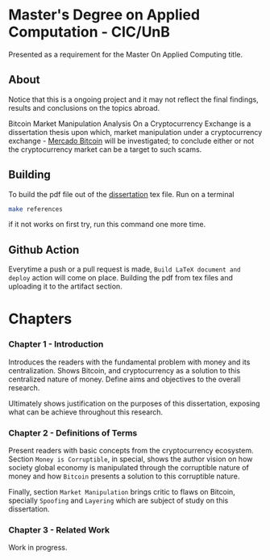 # Master's Degree on Applied Computation - CIC/UnB

Presented as a requirement for the Master On Applied Computing title.

## About

Notice that this is a ongoing project and it may not reflect the final findings, results and conclusions on the topics abroad.

Bitcoin Market Manipulation Analysis On a Cryptocurrency Exchange is a dissertation thesis upon which, market manipulation under a cryptocurrency exchange - [Mercado Bitcoin](https://www.mercadobitcoin.com.br/?lang=en) will be investigated; to conclude either or not the cryptocurrency market can be a target to such scams.

## Building

To build the pdf file out of the [dissertation](dissertation_main.tex) tex file. Run on a terminal 

```bash
make references
```

if it not works on first try, run this command one more time.

## Github Action

Everytime a push or a pull request is made, `Build LaTeX document and deploy` action will come on place. Building the pdf from tex files and uploading it to the artifact section.


# Chapters

### Chapter 1 - Introduction
Introduces the readers with the fundamental problem with money and its centralization. Shows Bitcoin, and cryptocurrency as a solution to this centralized nature of money. Define aims and objectives to the overall research.

Ultimately shows justification on the purposes of this dissertation, exposing what can be achieve throughout this research.

### Chapter 2 - Definitions of Terms
Present readers with basic concepts from the cryptocurrency ecosystem. Section `Money is Corruptible`, in special, shows the author vision on how society global economy is manipulated through the corruptible nature of money and how `Bitcoin` presents a solution to this corruptible nature.

Finally, section `Market Manipulation` brings critic to flaws on Bitcoin, specially `Spoofing` and `Layering` which are subject of study on this dissertation.

### Chapter 3 - Related Work
Work in progress.